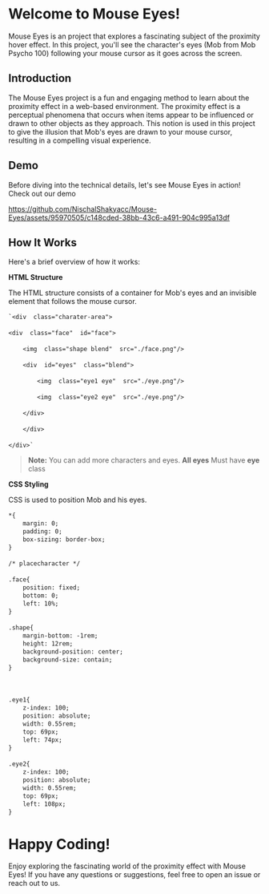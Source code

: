# Welcome to Mouse Eyes!
Mouse Eyes is an project that explores a fascinating subject of the proximity hover effect. In this project, you'll see the character's eyes (Mob from Mob Psycho 100) following your mouse cursor as it goes across the screen.

## Introduction
The Mouse Eyes project is a fun and engaging method to learn about the proximity effect in a web-based environment. The proximity effect is a perceptual phenomena that occurs when items appear to be influenced or drawn to other objects as they approach. This notion is used in this project to give the illusion that Mob's eyes are drawn to your mouse cursor, resulting in a compelling visual experience.

## Demo
Before diving into the technical details, let's see Mouse Eyes in action! Check out our demo

https://github.com/NischalShakyacc/Mouse-Eyes/assets/95970505/c148cded-38bb-43c6-a491-904c995a13df


## How It Works
Here's a brief overview of how it works:

 **HTML Structure**
    
The HTML structure consists of a container for Mob's eyes and an invisible element that follows the mouse cursor.
    
    `<div  class="charater-area">

	<div  class="face"  id="face">

		<img  class="shape blend"  src="./face.png"/>

		<div  id="eyes"  class="blend">

			<img  class="eye1 eye"  src="./eye.png"/>

			<img  class="eye2 eye"  src="./eye.png"/>

		</div>

		</div>

	</div>`
	
> **Note:** You can add more characters and eyes. **All eyes** Must have **eye** class
> 
**CSS Styling**

CSS is used to position Mob and his eyes.

	*{
		margin: 0;
		padding: 0;
		box-sizing: border-box;
	}

	/* placecharacter */

	.face{
		position: fixed;
		bottom: 0;
		left: 10%;
	}

	.shape{
		margin-bottom: -1rem;
		height: 12rem;
		background-position: center;
		background-size: contain;
	}



	.eye1{
		z-index: 100;
		position: absolute;
		width: 0.55rem;
		top: 69px;
		left: 74px;
	}

	.eye2{
		z-index: 100;
		position: absolute;
		width: 0.55rem;
		top: 69px;
		left: 108px;
	}

# Happy Coding!

Enjoy exploring the fascinating world of the proximity effect with Mouse Eyes! If you have any questions or suggestions, feel free to open an issue or reach out to us.
